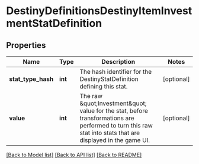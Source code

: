 # DestinyDefinitionsDestinyItemInvestmentStatDefinition

## Properties
Name | Type | Description | Notes
------------ | ------------- | ------------- | -------------
**stat_type_hash** | **int** | The hash identifier for the DestinyStatDefinition defining this stat. | [optional] 
**value** | **int** | The raw \&quot;Investment\&quot; value for the stat, before transformations are performed to turn this raw stat into stats that are displayed in the game UI. | [optional] 

[[Back to Model list]](../README.md#documentation-for-models) [[Back to API list]](../README.md#documentation-for-api-endpoints) [[Back to README]](../README.md)


